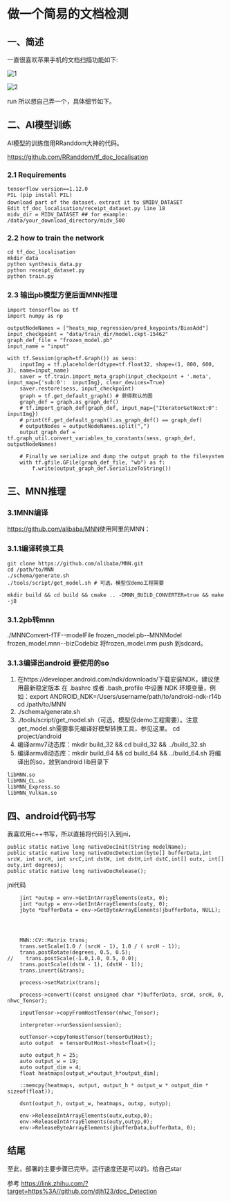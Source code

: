 
# 做一个简易的文档检测
## 一、简述
一直很喜欢苹果手机的文档扫描功能如下:

![1](1.jpg)

![2](2.jpg)


run
所以想自己弄一个，具体细节如下。

## 二、AI模型训练
AI模型的训练借用RRanddom大神的代码。

https://github.com/RRanddom/tf_doc_localisation
​
### 2.1 Requirements
```
tensorflow version==1.12.0
PIL (pip install PIL)
download part of the dataset，extract it to $MIDV_DATASET
Edit tf_doc_localisation/receipt_dataset.py line 18
midv_dir = MIDV_DATASET ## for example: /data/your_download_directory/midv_500
```

### 2.2 how to train the network
```
cd tf_doc_localisation
mkdir data
python synthesis_data.py
python receipt_dataset.py
python train.py
```
### 2.3 输出pb模型方便后面MNN推理

```
import tensorflow as tf
import numpy as np 

outputNodeNames = ["heats_map_regression/pred_keypoints/BiasAdd"]
input_checkpoint = "data/train_dir/model.ckpt-15462"
graph_def_file = "frozen_model.pb"
input_name = "input"

with tf.Session(graph=tf.Graph()) as sess:
    inputImg = tf.placeholder(dtype=tf.float32, shape=(1, 800, 600, 3), name=input_name)
    saver = tf.train.import_meta_graph(input_checkpoint + '.meta', input_map={'sub:0':  inputImg}, clear_devices=True)
    saver.restore(sess, input_checkpoint)
    graph = tf.get_default_graph() # 获得默认的图
    graph_def = graph.as_graph_def()
    # tf.import_graph_def(graph_def, input_map={"IteratorGetNext:0": inputImg})
    # print(tf.get_default_graph().as_graph_def() == graph_def)
    # outputNodes = outputNodeNames.split(",")
    output_graph_def = tf.graph_util.convert_variables_to_constants(sess, graph_def, outputNodeNames)

    # Finally we serialize and dump the output graph to the filesystem
    with tf.gfile.GFile(graph_def_file, "wb") as f:
        f.write(output_graph_def.SerializeToString())
```
## 三、MNN推理
### 3.1MNN编译

https://github.com/alibaba/MNN
​
使用阿里的MNN：

### 3.1.1编译转换工具
```
git clone https://github.com/alibaba/MNN.git
cd /path/to/MNN
./schema/generate.sh
./tools/script/get_model.sh # 可选，模型仅demo工程需要

mkdir build && cd build && cmake .. -DMNN_BUILD_CONVERTER=true && make -j8
```

### 3.1.2pb转mnn

./MNNConvert-fTF--modelFile frozen_model.pb--MNNModel frozen_model.mnn--bizCodebiz
将frozen_model.mm push 到sdcard。



### 3.1.3编译出android 要使用的so

1. 在https://developer.android.com/ndk/downloads/下载安装NDK，建议使用最新稳定版本
   在 .bashrc 或者 .bash_profile 中设置 NDK 环境变量，例如：export ANDROID_NDK=/Users/username/path/to/android-ndk-r14b
   cd /path/to/MNN
2. ./schema/generate.sh
3. ./tools/script/get_model.sh（可选，模型仅demo工程需要）。注意get_model.sh需要事先编译好模型转换工具，参见这里。
cd project/android
4. 编译armv7动态库：mkdir build_32 && cd build_32 && ../build_32.sh
5. 编译armv8动态库：mkdir build_64 && cd build_64 && ../build_64.sh 
将编译出的so，放到android lib目录下
```
libMNN.so
libMNN_CL.so
libMNN_Express.so
libMNN_Vulkan.so
```
## 四、android代码书写
我喜欢用c++书写，所以直接将代码引入到jni，

```
public static native long nativeDocInit(String modelName);
public static native long nativeDocDetection(byte[] bufferData,int srcW, int srcH, int srcC,int dstW, int dstH,int dstC,int[] outx, int[] outy,int degrees);
public static native long nativeDocRelease();
```

jni代码
```
    jint *outxp = env->GetIntArrayElements(outx, 0);
    jint *outyp = env->GetIntArrayElements(outy, 0);
    jbyte *bufferData = env->GetByteArrayElements(jbufferData, NULL);




    MNN::CV::Matrix trans;
    trans.setScale(1.0 / (srcW - 1), 1.0 / ( srcH - 1));
    trans.postRotate(degrees, 0.5, 0.5);
//    trans.postScale(-1.0,1.0, 0.5, 0.0);
    trans.postScale((dstW - 1), (dstH - 1));
    trans.invert(&trans);

    process->setMatrix(trans);

    process->convert((const unsigned char *)bufferData, srcW, srcH, 0, nhwc_Tensor);

    inputTensor->copyFromHostTensor(nhwc_Tensor);

    interpreter->runSession(session);

    outTensor->copyToHostTensor(tensorOutHost);
    auto output  = tensorOutHost->host<float>();

    auto output_h = 25;
    auto output_w = 19;
    auto output_dim = 4;
    float heatmaps[output_w*output_h*output_dim];

    ::memcpy(heatmaps, output, output_h * output_w * output_dim * sizeof(float));

    dsnt(output_h, output_w, heatmaps, outxp, outyp);

    env->ReleaseIntArrayElements(outx,outxp,0);
    env->ReleaseIntArrayElements(outy,outyp,0);
    env->ReleaseByteArrayElements(jbufferData,bufferData, 0);
```
## 结尾
至此，部署的主要步骤已完毕。运行速度还是可以的。给自己star

参考
https://link.zhihu.com/?target=https%3A//github.com/djh123/doc_Detection
